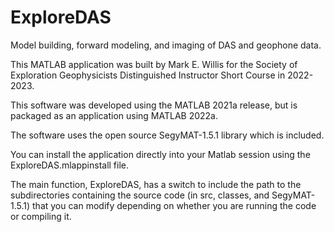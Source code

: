 # ExploreDAS

 Model building, forward modeling, and imaging of DAS and geophone data.

This MATLAB application was built by Mark E. Willis for the Society of Exploration Geophysicists Distinguished Instructor Short Course in 2022-2023.

This software was developed using the MATLAB 2021a release, but is packaged as an application using MATLAB 2022a.

The software uses the open source SegyMAT-1.5.1 library which is included.

You can install the application directly into your Matlab session using the ExploreDAS.mlappinstall file.

The main function, ExploreDAS, has a switch to include the path to the subdirectories containing the source code (in src, classes, and SegyMAT-1.5.1) that you can modify depending on whether you are running the code or compiling it.